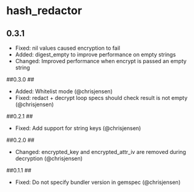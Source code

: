 # hash_redactor #

## 0.3.1 ##
* Fixed: nil values caused encryption to fail
* Added: digest_empty to improve performance on empty strings
* Changed: Improved performance when encrypt is passed an empty string

##0.3.0 ##
* Added: Whitelist mode (@chrisjensen)
* Fixed: redact + decrypt loop specs should check result is not empty (@chrisjensen)

##0.2.1 ##
* Fixed: Add support for string keys (@chrisjensen)

##0.2.0 ##
* Changed: encrypted_key and encrypted_attr_iv are removed during decryption (@chrisjensen)

##0.1.1 ##
* Fixed: Do not specify bundler version in gemspec (@chrisjensen)